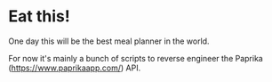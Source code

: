 # Eat this!

One day this will be the best meal planner in the world.

For now it's mainly a bunch of scripts to reverse engineer the Paprika (https://www.paprikaapp.com/) API.
